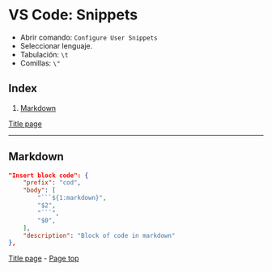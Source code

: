 # VS Code: Snippets
<a id="header"></a>

- Abrir comando: `Configure User Snippets`
- Seleccionar lenguaje.
- Tabulación: `\t`
- Comillas: `\"`

## Index

1. [Markdown](#section-1)

[Title page][Index]

---
<a id="section-1"></a>

## Markdown

```json
"Insert block code": {
    "prefix": "cod",
    "body": [
        "```${1:markdown}",
        "$2",
        "```",
        "$0",
    ],
    "description": "Block of code in markdown"
},
```

[Title page][Index] - [Page top][Header]

[Index]: index.md
[Header]: #header